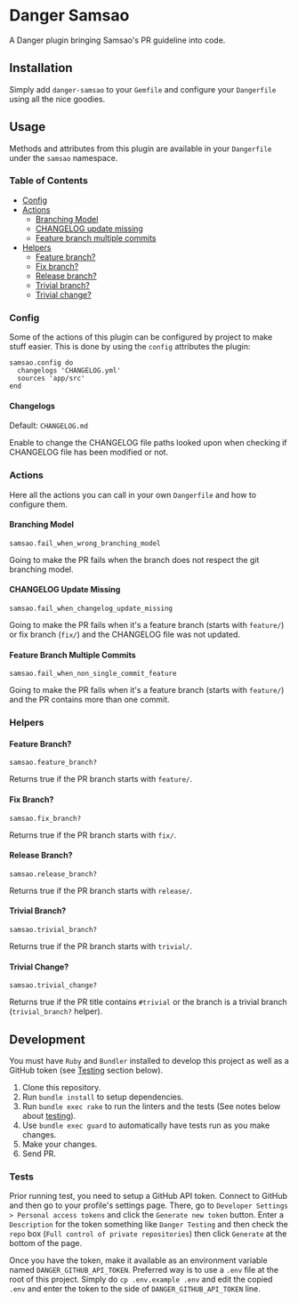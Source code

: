 # Danger Samsao

A Danger plugin bringing Samsao's PR guideline into code.

## Installation

Simply add `danger-samsao` to your `Gemfile` and configure your `Dangerfile`
using all the nice goodies.

## Usage

Methods and attributes from this plugin are available in
your `Dangerfile` under the `samsao` namespace.

### Table of Contents

 * [Config](#config)
 * [Actions](#actions)
   * [Branching Model](#branching-model)
   * [CHANGELOG update missing](#changelog-update-missing)
   * [Feature branch multiple commits](#feature-branch-multiple-commits)
 * [Helpers](#helpers)
   * [Feature branch?](#feature-branch-)
   * [Fix branch?](#fix-branch-)
   * [Release branch?](#release-branch-)
   * [Trivial branch?](#trivial-branch-)
   * [Trivial change?](#trivial-change-)

### Config

Some of the actions of this plugin can be configured by project to make stuff
easier. This is done by using the `config` attributes the plugin:

```
samsao.config do
  changelogs 'CHANGELOG.yml'
  sources 'app/src'
end
```

#### Changelogs

Default: `CHANGELOG.md`

Enable to change the CHANGELOG file paths looked upon when checking if
CHANGELOG file has been modified or not.

### Actions

Here all the actions you can call in your own `Dangerfile` and how to
configure them.

#### Branching Model

```
samsao.fail_when_wrong_branching_model
```

Going to make the PR fails when the branch does not respect the git branching
model.

#### CHANGELOG Update Missing

```
samsao.fail_when_changelog_update_missing
```

Going to make the PR fails when it's a feature branch (starts with `feature/`)
or fix branch (`fix/`) and the CHANGELOG file was not updated.

#### Feature Branch Multiple Commits

```
samsao.fail_when_non_single_commit_feature
```

Going to make the PR fails when it's a feature branch (starts with `feature/`)
and the PR contains more than one commit.

### Helpers

#### Feature Branch?

```
samsao.feature_branch?
```

Returns true if the PR branch starts with `feature/`.

#### Fix Branch?

```
samsao.fix_branch?
```

Returns true if the PR branch starts with `fix/`.

#### Release Branch?

```
samsao.release_branch?
```

Returns true if the PR branch starts with `release/`.

#### Trivial Branch?

```
samsao.trivial_branch?
```

Returns true if the PR branch starts with `trivial/`.

#### Trivial Change?

```
samsao.trivial_change?
```

Returns true if the PR title contains `#trivial` or the branch is a trivial
branch (`trivial_branch?` helper).

## Development

You must have `Ruby` and `Bundler` installed to develop this project as well
as a GitHub token (see [Testing](#tests) section below).

1. Clone this repository.
2. Run `bundle install` to setup dependencies.
3. Run `bundle exec rake` to run the linters and the tests (See notes below about [testing](#tests)).
4. Use `bundle exec guard` to automatically have tests run as you make changes.
5. Make your changes.
6. Send PR.

### Tests

Prior running test, you need to setup a GitHub API token. Connect to GitHub
and then go to your profile's settings page. There, go to
`Developer Settings > Personal access tokens` and click the `Generate new token`
button. Enter a `Description` for the token something like `Danger Testing` and
then check the `repo` box (`Full control of private repositories`) then click
`Generate` at the bottom of the page.

Once you have the token, make it available as an environment variable named
`DANGER_GITHUB_API_TOKEN`. Preferred way is to use a `.env` file at the root
of this project. Simply do `cp .env.example .env` and edit the copied `.env`
and enter the token to the side of `DANGER_GITHUB_API_TOKEN` line.
